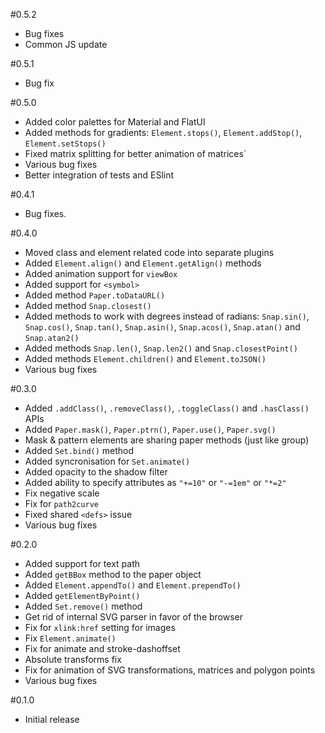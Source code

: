 #0.5.2

* Bug fixes
* Common JS update

#0.5.1

* Bug fix

#0.5.0

* Added color palettes for Material and FlatUI
* Added methods for gradients: `Element.stops()`, `Element.addStop()`, `Element.setStops()`
* Fixed matrix splitting for better animation of matrices`
* Various bug fixes
* Better integration of tests and ESlint

#0.4.1

* Bug fixes.

#0.4.0

* Moved class and element related code into separate plugins
* Added `Element.align()` and `Element.getAlign()` methods
* Added animation support for `viewBox`
* Added support for `<symbol>`
* Added method `Paper.toDataURL()`
* Added method `Snap.closest()`
* Added methods to work with degrees instead of radians: `Snap.sin()`, `Snap.cos()`, `Snap.tan()`, `Snap.asin()`, `Snap.acos()`, `Snap.atan()` and `Snap.atan2()`
* Added methods `Snap.len()`, `Snap.len2()` and `Snap.closestPoint()`
* Added methods `Element.children()` and `Element.toJSON()`
* Various bug fixes

#0.3.0

* Added `.addClass()`, `.removeClass()`, `.toggleClass()` and `.hasClass()` APIs
* Added `Paper.mask()`, `Paper.ptrn()`, `Paper.use()`, `Paper.svg()`
* Mask & pattern elements are sharing paper methods (just like group)
* Added `Set.bind()` method
* Added syncronisation for `Set.animate()`
* Added opacity to the shadow filter
* Added ability to specify attributes as `"+=10"` or `"-=1em"` or `"*=2"`
* Fix negative scale
* Fix for `path2curve`
* Fixed shared `<defs>` issue
* Various bug fixes

#0.2.0

* Added support for text path
* Added `getBBox` method to the paper object
* Added `Element.appendTo()` and `Element.prependTo()`
* Added `getElementByPoint()`
* Added `Set.remove()` method
* Get rid of internal SVG parser in favor of the browser
* Fix for `xlink:href` setting for images
* Fix `Element.animate()`
* Fix for animate and stroke-dashoffset
* Absolute transforms fix
* Fix for animation of SVG transformations, matrices and polygon points
* Various bug fixes

#0.1.0

* Initial release
